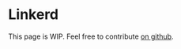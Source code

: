 # Linkerd

This page is WIP. Feel free to contribute [on github](https://github.com/alexandrevilain/temporal-operator/edit/main/docs/features/mtls/linkerd.md).